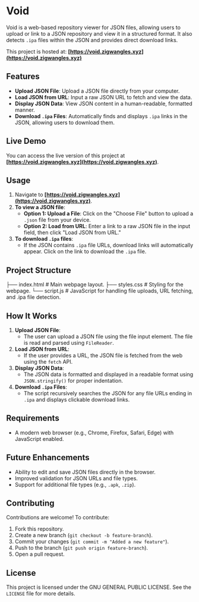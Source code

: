 # Void

Void is a web-based repository viewer for JSON files, allowing users to upload or link to a JSON repository and view it in a structured format. It also detects `.ipa` files within the JSON and provides direct download links.

This project is hosted at: **[https://void.zigwangles.xyz](https://void.zigwangles.xyz)**

## Features

- **Upload JSON File**: Upload a JSON file directly from your computer.
- **Load JSON from URL**: Input a raw JSON URL to fetch and view the data.
- **Display JSON Data**: View JSON content in a human-readable, formatted manner.
- **Download `.ipa` Files**: Automatically finds and displays `.ipa` links in the JSON, allowing users to download them.

## Live Demo

You can access the live version of this project at **[https://void.zigwangles.xyz](https://void.zigwangles.xyz)**.

## Usage

1. Navigate to **[https://void.zigwangles.xyz](https://void.zigwangles.xyz)**.
2. **To view a JSON file**:
    - **Option 1: Upload a File**: Click on the "Choose File" button to upload a `.json` file from your device.
    - **Option 2: Load from URL**: Enter a link to a raw JSON file in the input field, then click "Load JSON from URL."
3. **To download `.ipa` files**:
    - If the JSON contains `.ipa` file URLs, download links will automatically appear. Click on the link to download the `.ipa` file.

## Project Structure

├── index.html        # Main webpage layout.
├── styles.css        # Styling for the webpage.
└── script.js         # JavaScript for handling file uploads, URL fetching, and .ipa file detection.

## How It Works

1. **Upload JSON File**: 
   - The user can upload a JSON file using the file input element. The file is read and parsed using `FileReader`.
2. **Load JSON from URL**: 
   - If the user provides a URL, the JSON file is fetched from the web using the `fetch` API.
3. **Display JSON Data**: 
   - The JSON data is formatted and displayed in a readable format using `JSON.stringify()` for proper indentation.
4. **Download `.ipa` Files**: 
   - The script recursively searches the JSON for any file URLs ending in `.ipa` and displays clickable download links.

## Requirements

- A modern web browser (e.g., Chrome, Firefox, Safari, Edge) with JavaScript enabled.

## Future Enhancements

- Ability to edit and save JSON files directly in the browser.
- Improved validation for JSON URLs and file types.
- Support for additional file types (e.g., `.apk`, `.zip`).

## Contributing

Contributions are welcome! To contribute:
1. Fork this repository.
2. Create a new branch (`git checkout -b feature-branch`).
3. Commit your changes (`git commit -m "Added a new feature"`).
4. Push to the branch (`git push origin feature-branch`).
5. Open a pull request.

## License

This project is licensed under the GNU GENERAL PUBLIC LICENSE. See the `LICENSE` file for more details.